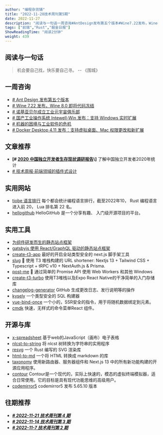 ```yaml
---
author: "编程杂货铺"
title: "2022-11-28技术周刊第5期"
date: 2022-11-27
description: "阅读与一句话一周咨询#AntDesign发布第五个版本#Wine7.22发布，Wine8.0即将代码冻结#诺基亚贝尔成立工业元宇宙俱乐部#国产工业操作系统Intewel"
tags: ["前端","Rust","掘金日报"]
ShowReadingTime: "阅读2分钟"
weight: 439
---
```

阅读与一句话
------

> 机会要自己找，快乐要自己寻。 -- 《围城》

一周咨询
----

*   [\# Ant Design 发布第五个版本](https://link.juejin.cn?target=https%3A%2F%2Fgithub.com%2Fant-design%2Fant-design%2F "https://github.com/ant-design/ant-design/")
*   [\# Wine 7.22 发布，Wine 8.0 即将代码冻结](https://link.juejin.cn?target=https%3A%2F%2Fwww.ithome.com%2F0%2F656%2F923.htm "https://www.ithome.com/0/656/923.htm")
*   [\# 诺基亚贝尔成立工业元宇宙俱乐部](https://link.juejin.cn?target=https%3A%2F%2Fwww.ithome.com%2F0%2F656%2F789.htm "https://www.ithome.com/0/656/789.htm")
*   [\# 国产工业操作系统 Intewell-Win 发布：支持 Windows 实时扩展](https://link.juejin.cn?target=https%3A%2F%2Fwww.ithome.com%2F0%2F656%2F744.htm "https://www.ithome.com/0/656/744.htm")
*   [\# 机器的困境与工业软件的危机](https://link.juejin.cn?target=https%3A%2F%2Fwww.ithome.com%2F0%2F656%2F616.htm "https://www.ithome.com/0/656/616.htm")
*   [\# Docker Desktop 4.11 发布：支持虚拟桌面、Mac 权限更改和新扩展](https://link.juejin.cn?target=https%3A%2F%2Fwww.ithome.com%2F0%2F656%2F433.htm "https://www.ithome.com/0/656/433.htm")

文章推荐
----

*   **\[# [2020 中国独立开发者生存现状调研报告](https://link.juejin.cn?target=https%3A%2F%2Fsegmentfault.com%2Fa%2F1190000039910514 "https://segmentfault.com/a/1190000039910514")\]** 了解中国独立开发者2020年统计
*   [\# 技术周报·前端领域的插件式设计](https://juejin.cn/post/7170273634823929892 "https://juejin.cn/post/7170273634823929892")

实用网站
----

*   [tiobe 语言排行](https://link.juejin.cn?target=https%3A%2F%2Fwww.tiobe.com%2Ftiobe-index%2F "https://www.tiobe.com/tiobe-index/") 每个都会统计编程语言排行，截至2022年10， Rust 编程语言进入前 20， Lua 排名第 22 名。
*   [hellogithub](https://link.juejin.cn?target=https%3A%2F%2Fhellogithub.com%2F "https://hellogithub.com/") HelloGitHub 是一个分享有趣、 入门级开源项目的平台。

实用工具
----

*   [为组件研发而生的静态站点框架](https://link.juejin.cn?target=https%3A%2F%2Fgithub.com%2Fumijs%2Fdumi "https://github.com/umijs/dumi")
*   [gatsbyjs 使用 React/GraphQL 驱动的静态站点框架](https://link.juejin.cn?target=https%3A%2F%2Fwww.gatsbyjs.com%2F "https://www.gatsbyjs.com/")
*   [create-t3-app](https://link.juejin.cn?target=https%3A%2F%2Fgithub.com%2Ft3-oss%2Fcreate-t3-app "https://github.com/t3-oss/create-t3-app") 最好的开启全站类型安全的 next.js 脚手架工具
*   [slug](https://link.juejin.cn?target=https%3A%2F%2Fgithub.com%2Fpheralb%2Fslug "https://github.com/pheralb/slug") 🌱 使用 T3 堆栈构建的 URL shortener: Nextjs 13 + Tailwind CSS + Typescript + tRPC v10 + NextAuth.js & Prisma.
*   [post-me](https://link.juejin.cn?target=https%3A%2F%2Fgithub.com%2Falesgenova%2Fpost-me "https://github.com/alesgenova/post-me") 📩 通过简单的 Promise API 使用 Web Workers 和其他 Windows
*   [create-t3-turbo](https://link.juejin.cn?target=https%3A%2F%2Fgithub.com%2Ft3-oss%2Fcreate-t3-turbo "https://github.com/t3-oss/create-t3-turbo") 使用T3堆栈以及Expo React Native的干净简单的入门存储库
*   [changelog-generator](https://link.juejin.cn?target=https%3A%2F%2Fgithub.com%2Fmetcalfc%2Fchangelog-generator "https://github.com/metcalfc/changelog-generator") GitHub 生成更改日志、发行说明等的操作
*   [kysely](https://link.juejin.cn?target=https%3A%2F%2Fgithub.com%2Fkoskimas%2Fkysely "https://github.com/koskimas/kysely") 一个类型安全的 SQL 构建器
*   [vue-bind-once](https://link.juejin.cn?target=https%3A%2F%2Fgithub.com%2Fdanielroe%2Fvue-bind-once "https://github.com/danielroe/vue-bind-once") 一个小的，SSR安全的指令，用于将随机数据绑定到元素。
*   [cmdk](https://link.juejin.cn?target=https%3A%2F%2Fgithub.com%2Fpacocoursey%2Fcmdk "https://github.com/pacocoursey/cmdk") 快速，无样式的命令菜单React 组件。

开源与库
----

*   [x-spreadsheet](https://link.juejin.cn?target=https%3A%2F%2Fgithub.com%2Fmyliang%2Fx-spreadsheet "https://github.com/myliang/x-spreadsheet") 基于web的JavaScript（画布）电子表格
*   [nlcst-to-string](https://link.juejin.cn?target=https%3A%2F%2Fgithub.com%2Fsyntax-tree%2Fnlcst-to-string "https://github.com/syntax-tree/nlcst-to-string") 将 nlcst 树转换为字符串的实用程序
*   [resvg](https://link.juejin.cn?target=https%3A%2F%2Fgithub.com%2FRazrFalcon%2Fresvg "https://github.com/RazrFalcon/resvg") 一个 Rust 编写的 SVG 渲染库
*   [html-to-md](https://link.juejin.cn?target=https%3A%2F%2Fgithub.com%2Fstonehank%2Fhtml-to-md "https://github.com/stonehank/html-to-md") 一个将 HTML 转换成 markdown 的库
*   [taxonomy](https://link.juejin.cn?target=https%3A%2F%2Fgithub.com%2Fshadcn%2Ftaxonomy "https://github.com/shadcn/taxonomy") 使用新路由器、服务器组件和 Next.js 13 中的所有新功能构建的开源应用程序。
*   [contour](https://link.juejin.cn?target=https%3A%2F%2Fgithub.com%2Fcontour-terminal%2Fcontour "https://github.com/contour-terminal/contour") Contour是一个现代的，实际上快速的，模态的虚拟终端模拟器，适合日常使用。它的目标是具有现代功能思维的高级用户。
*   [codemirror5](https://link.juejin.cn?target=https%3A%2F%2Fgithub.com%2Fcodemirror%2Fcodemirror5 "https://github.com/codemirror/codemirror5") codemirror5 发布 5.65.10 版本

往期推荐
----

*   _**[\# 2022-11-21 技术周刊第 4 期](https://juejin.cn/post/7168100972428951559 "https://juejin.cn/post/7168100972428951559")**_
*   _**[\# 2022-11-14 技术周刊第 3 期](https://juejin.cn/post/7165411169153335333 "https://juejin.cn/post/7165411169153335333")**_
*   _**[\# 2022-11-7 技术周刊第 2 期](https://juejin.cn/post/7162783921673863198 "https://juejin.cn/post/7162783921673863198")**_